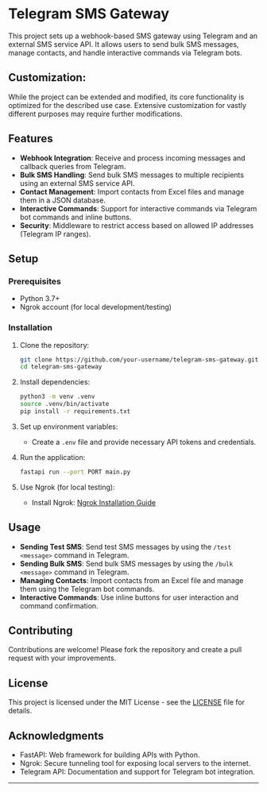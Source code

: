 # Telegram SMS Gateway

This project sets up a webhook-based SMS gateway using Telegram and an external SMS service API. It allows users to send bulk SMS messages, manage contacts, and handle interactive commands via Telegram bots.

## Customization:

While the project can be extended and modified, its core functionality is optimized for the described use case. Extensive customization for vastly different purposes may require further modifications.


## Features

- **Webhook Integration**: Receive and process incoming messages and callback queries from Telegram.
- **Bulk SMS Handling**: Send bulk SMS messages to multiple recipients using an external SMS service API.
- **Contact Management**: Import contacts from Excel files and manage them in a JSON database.
- **Interactive Commands**: Support for interactive commands via Telegram bot commands and inline buttons.
- **Security**: Middleware to restrict access based on allowed IP addresses (Telegram IP ranges).

## Setup

### Prerequisites

- Python 3.7+
- Ngrok account (for local development/testing)

### Installation

1. Clone the repository:
   ```bash
   git clone https://github.com/your-username/telegram-sms-gateway.git
   cd telegram-sms-gateway
   ```

2. Install dependencies:
   ```bash
   python3 -m venv .venv
   source .venv/bin/activate
   pip install -r requirements.txt
   ```

3. Set up environment variables:
   - Create a `.env` file and provide necessary API tokens and credentials.

4. Run the application:
   ```bash
   fastapi run --port PORT main.py
   ```

5. Use Ngrok (for local testing):
   - Install Ngrok: [Ngrok Installation Guide](https://ngrok.com/download)

## Usage
- **Sending Test SMS**: Send test SMS messages by using the `/test <message>` command in Telegram.
- **Sending Bulk SMS**: Send bulk SMS messages by using the `/bulk <message>` command in Telegram.
- **Managing Contacts**: Import contacts from an Excel file and manage them using the Telegram bot commands.
- **Interactive Commands**: Use inline buttons for user interaction and command confirmation.

## Contributing

Contributions are welcome! Please fork the repository and create a pull request with your improvements.

## License

This project is licensed under the MIT License - see the [LICENSE](LICENSE) file for details.

## Acknowledgments

- FastAPI: Web framework for building APIs with Python.
- Ngrok: Secure tunneling tool for exposing local servers to the internet.
- Telegram API: Documentation and support for Telegram bot integration.

---

